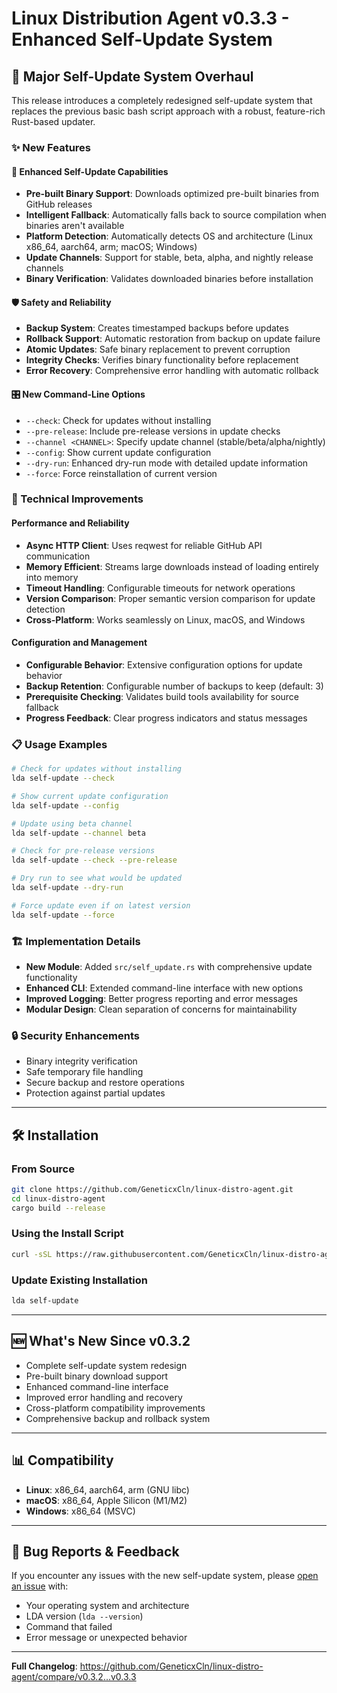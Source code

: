 # Linux Distribution Agent v0.3.3 - Enhanced Self-Update System

## 🚀 Major Self-Update System Overhaul

This release introduces a completely redesigned self-update system that replaces the previous basic bash script approach with a robust, feature-rich Rust-based updater.

### ✨ New Features

#### 🔄 Enhanced Self-Update Capabilities
- **Pre-built Binary Support**: Downloads optimized pre-built binaries from GitHub releases
- **Intelligent Fallback**: Automatically falls back to source compilation when binaries aren't available
- **Platform Detection**: Automatically detects OS and architecture (Linux x86_64, aarch64, arm; macOS; Windows)
- **Update Channels**: Support for stable, beta, alpha, and nightly release channels
- **Binary Verification**: Validates downloaded binaries before installation

#### 🛡️ Safety and Reliability
- **Backup System**: Creates timestamped backups before updates
- **Rollback Support**: Automatic restoration from backup on update failure
- **Atomic Updates**: Safe binary replacement to prevent corruption
- **Integrity Checks**: Verifies binary functionality before replacement
- **Error Recovery**: Comprehensive error handling with automatic rollback

#### 🎛️ New Command-Line Options
- `--check`: Check for updates without installing
- `--pre-release`: Include pre-release versions in update checks
- `--channel <CHANNEL>`: Specify update channel (stable/beta/alpha/nightly)
- `--config`: Show current update configuration
- `--dry-run`: Enhanced dry-run mode with detailed update information
- `--force`: Force reinstallation of current version

### 🔧 Technical Improvements

#### Performance and Reliability
- **Async HTTP Client**: Uses reqwest for reliable GitHub API communication
- **Memory Efficient**: Streams large downloads instead of loading entirely into memory
- **Timeout Handling**: Configurable timeouts for network operations
- **Version Comparison**: Proper semantic version comparison for update detection
- **Cross-Platform**: Works seamlessly on Linux, macOS, and Windows

#### Configuration and Management
- **Configurable Behavior**: Extensive configuration options for update behavior
- **Backup Retention**: Configurable number of backups to keep (default: 3)
- **Prerequisite Checking**: Validates build tools availability for source fallback
- **Progress Feedback**: Clear progress indicators and status messages

### 📋 Usage Examples

```bash
# Check for updates without installing
lda self-update --check

# Show current update configuration
lda self-update --config

# Update using beta channel
lda self-update --channel beta

# Check for pre-release versions
lda self-update --check --pre-release

# Dry run to see what would be updated
lda self-update --dry-run

# Force update even if on latest version
lda self-update --force
```

### 🏗️ Implementation Details

- **New Module**: Added `src/self_update.rs` with comprehensive update functionality
- **Enhanced CLI**: Extended command-line interface with new options
- **Improved Logging**: Better progress reporting and error messages
- **Modular Design**: Clean separation of concerns for maintainability

### 🔒 Security Enhancements

- Binary integrity verification
- Safe temporary file handling
- Secure backup and restore operations
- Protection against partial updates

---

## 🛠️ Installation

### From Source
```bash
git clone https://github.com/GeneticxCln/linux-distro-agent.git
cd linux-distro-agent
cargo build --release
```

### Using the Install Script
```bash
curl -sSL https://raw.githubusercontent.com/GeneticxCln/linux-distro-agent/main/install.sh | bash
```

### Update Existing Installation
```bash
lda self-update
```

---

## 🆕 What's New Since v0.3.2

- Complete self-update system redesign
- Pre-built binary download support
- Enhanced command-line interface
- Improved error handling and recovery
- Cross-platform compatibility improvements
- Comprehensive backup and rollback system

---

## 📊 Compatibility

- **Linux**: x86_64, aarch64, arm (GNU libc)
- **macOS**: x86_64, Apple Silicon (M1/M2)
- **Windows**: x86_64 (MSVC)

---

## 🐛 Bug Reports & Feedback

If you encounter any issues with the new self-update system, please [open an issue](https://github.com/GeneticxCln/linux-distro-agent/issues) with:
- Your operating system and architecture
- LDA version (`lda --version`)
- Command that failed
- Error message or unexpected behavior

---

**Full Changelog**: https://github.com/GeneticxCln/linux-distro-agent/compare/v0.3.2...v0.3.3
